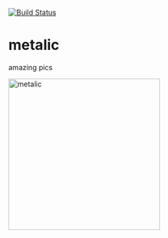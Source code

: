 [![Build Status](https://travis-ci.org/debugsquad/metalic.svg?branch=dev)](https://travis-ci.org/debugsquad/metalic)

# metalic
amazing pics

<img src="https://raw.githubusercontent.com/debugsquad/metalic/master/brand.png" width="300" alt="metalic" />
